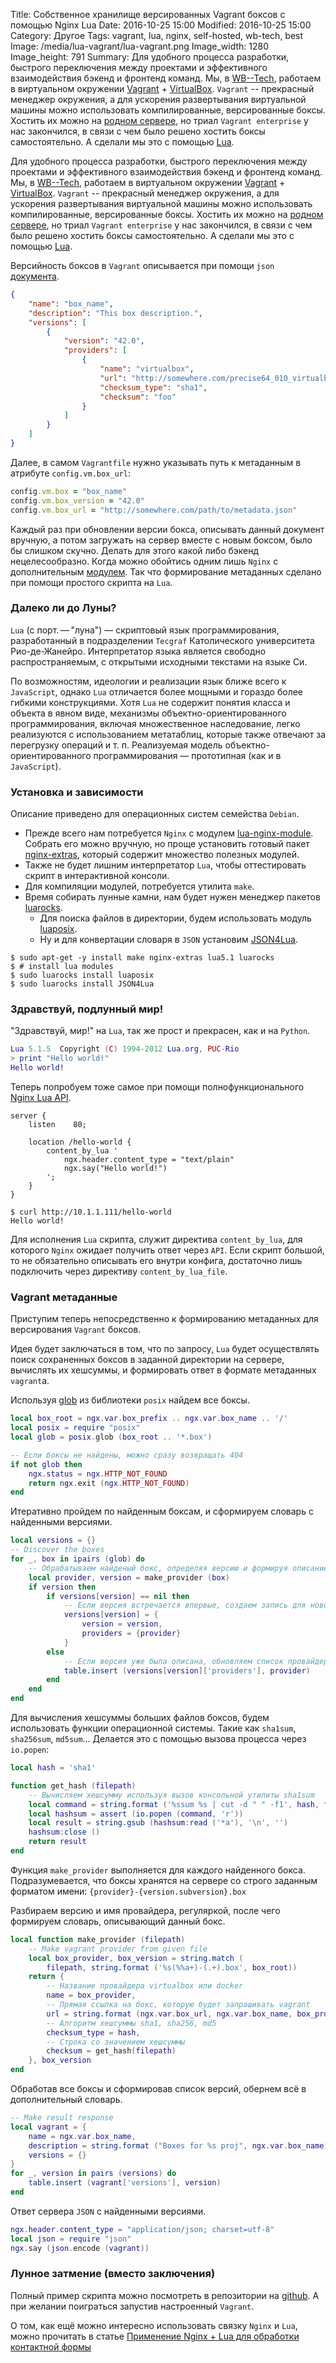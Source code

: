 Title: Собственное хранилище версированных Vagrant боксов с помощью Nginx Lua
Date: 2016-10-25 15:00
Modified: 2016-10-25 15:00
Category: Другое
Tags: vagrant, lua, nginx, self-hosted, wb-tech, best
Image: /media/lua-vagrant/lua-vagrant.png
Image_width: 1280
Image_height: 791
Summary:
    Для удобного процесса разработки, быстрого переключения между проектами и
    эффективного взаимодействия бэкенд и фронтенд команд. Мы, в
    [WB--Tech](http://wbtech.pro/), работаем в виртуальном окружении
    [Vagrant](https://www.vagrantup.com/) + [VirtualBox](https://www.virtualbox.org/).
    `Vagrant` -- прекрасный менеджер окружения, а для ускорения развертывания
    виртуальной машины можно использовать компилированные, версированные боксы.
    Хостить их можно на [родном сервере](https://atlas.hashicorp.com/boxes/search),
    но триал `Vagrant enterprise` у нас закончился, в связи с чем было решено
    хостить боксы самостоятельно. А сделали мы это с помощью [Lua](https://www.lua.org/).

Для удобного процесса разработки, быстрого переключения между проектами и
эффективного взаимодействия бэкенд и фронтенд команд. Мы, в
[WB--Tech](http://wbtech.pro/), работаем в виртуальном окружении
[Vagrant](https://www.vagrantup.com/) + [VirtualBox](https://www.virtualbox.org/).
`Vagrant` -- прекрасный менеджер окружения, а для ускорения развертывания
виртуальной машины можно использовать компилированные, версированные боксы.
Хостить их можно на [родном сервере](https://atlas.hashicorp.com/boxes/search),
но триал `Vagrant enterprise` у нас закончился, в связи с чем было решено
хостить боксы самостоятельно. А сделали мы это с помощью [Lua](https://www.lua.org/).

Версийность боксов в `Vagrant` описывается при помощи `json`
[документа](https://www.vagrantup.com/docs/boxes/format.html).

```json
{
    "name": "box_name",
    "description": "This box description.",
    "versions": [
        {
            "version": "42.0",
            "providers": [
                {
                    "name": "virtualbox",
                    "url": "http://somewhere.com/precise64_010_virtualbox.box",
                    "checksum_type": "sha1",
                    "checksum": "foo"
                }
            ]
        }
    ]
}
```

Далее, в самом `Vagrantfile` нужно указывать путь к метаданным в атрибуте `config.vm.box_url`:

```ruby
config.vm.box = "box_name"
config.vm.box_version = "42.0"
config.vm.box_url = "http://somewhere.com/path/to/metadata.json"
```

Каждый раз при обновлении версии бокса, описывать данный документ вручную, а
потом загружать на сервер вместе с новым боксом, было бы слишком скучно.
Делать для этого какой либо бэкенд нецелесообразно. Когда можно обойтись одним
лишь `Nginx` с дополнительным [модулем](https://www.nginx.com/resources/wiki/modules/lua/).
Так что формирование метаданных сделано при помощи простого скрипта на `Lua`.

### Далеко ли до Луны?

`Lua` (с порт. — "луна") — скриптовый язык программирования,
разработанный в подразделении `Tecgraf` Католического университета
Рио-де-Жанейро. Интерпретатор языка является свободно
распространяемым, с открытыми исходными текстами на языке Си.

По возможностям, идеологии и реализации язык ближе всего к `JavaScript`,
однако `Lua` отличается более мощными и гораздо более гибкими конструкциями.
Хотя `Lua` не содержит понятия класса и объекта в явном виде,
механизмы объектно-ориентированного программирования, включая множественное
наследование, легко реализуются с использованием метатаблиц, которые также
отвечают за перегрузку операций и т. п. Реализуемая модель
объектно-ориентированного программирования — прототипная (как и в `JavaScript`).

### Установка и зависимости

Описание приведено для операционных систем семейства `Debian`.

- Прежде всего нам потребуется `Nginx` с модулем
[lua-nginx-module](https://github.com/openresty/lua-nginx-module).
Собрать его можно вручную, но проще установить готовый пакет
[nginx-extras](https://packages.debian.org/ru/sid/nginx-extras),
который содержит множество полезных модулей.
- Также не будет лишним интерпретатор `Lua`, чтобы оттестировать скрипт
в интерактивной консоли.
- Для компиляции модулей, потребуется утилита `make`.
- Время собирать лунные камни, нам будет нужен менеджер пакетов [luarocks](https://luarocks.org/).
    - Для поиска файлов в директории, будем использовать модуль [luaposix](http://luaposix.github.io/luaposix/).
    - Ну и для конвертации словаря в `JSON` установим [JSON4Lua](http://json.luaforge.net/).

```shell
$ sudo apt-get -y install make nginx-extras lua5.1 luarocks
$ # install lua modules
$ sudo luarocks install luaposix
$ sudo luarocks install JSON4Lua
```

### Здравствуй, подлунный мир!

"Здравствуй, мир!" на `Lua`, так же прост и прекрасен, как и на `Python`.

```Lua
Lua 5.1.5  Copyright (C) 1994-2012 Lua.org, PUC-Rio
> print "Hello world!"
Hello world!
```

Теперь попробуем тоже самое при помощи полнофункционального
[Nginx Lua API](https://github.com/openresty/lua-nginx-module#nginx-api-for-lua).

```Nginx
server {
    listen    80;

    location /hello-world {
        content_by_lua '
            ngx.header.content_type = "text/plain"
            ngx.say("Hello world!")
        ';
    }
}
```

```shell
$ curl http://10.1.1.111/hello-world
Hello world!
```

Для исполнения `Lua` скрипта, служит директива `content_by_lua`,
для которого `Nginx` ожидает получить ответ через `API`. Если скрипт большой,
то не обязательно описывать его внутри конфига, достаточно лишь подключить
через директиву `content_by_lua_file`.

### Vagrant метаданные

Приступим теперь непосредственно к формированию метаданных
для версирования `Vagrant` боксов.

Идея будет заключаться в том, что по запросу, `Lua` будет осуществлять поиск
сохраненных боксов в заданной директории на сервере, вычислять их хешсуммы,
и формировать ответ в формате метаданных `vagrant`а.

Используя [glob](https://luaposix.github.io/luaposix/modules/posix.glob.html)
из библиотеки `posix` найдем все боксы.

```Lua
local box_root = ngx.var.box_prefix .. ngx.var.box_name .. '/'
local posix = require "posix"
local glob = posix.glob (box_root .. '*.box')

-- Если боксы не найдены, можно сразу возвращать 404
if not glob then
    ngx.status = ngx.HTTP_NOT_FOUND
    return ngx.exit (ngx.HTTP_NOT_FOUND)
end
```

Итеративно пройдем по найденным боксам, и сформируем словарь с найденными версиями.

```Lua
local versions = {}
-- Discover the boxes
for _, box in ipairs (glob) do
    -- Обрабатываем найденый бокс, определяя версию и формируя описание
    local provider, version = make_provider (box)
    if version then
        if versions[version] == nil then
            -- Если версия встречается впервые, создаем запись для новой версии
            versions[version] = {
                version = version,
                providers = {provider}
            }
        else
            -- Если версия уже была описана, обновляем список провайдеров
            table.insert (versions[version]['providers'], provider)
        end
    end
end
```

Для вычисления хешсуммы больших файлов боксов, будем использовать функции операционной системы.
Такие как `sha1sum`, `sha256sum`, `md5sum`...
Делается это с помощью вызова процесса через `io.popen`:

```Lua
local hash = 'sha1'

function get_hash (filepath)
    -- Вычисляем хешсумму используя вызов консольной утилиты sha1sum
    local command = string.format ('%ssum %s | cut -d " " -f1', hash, filepath)
    local hashsum = assert (io.popen (command, 'r'))
    local result = string.gsub (hashsum:read ('*a'), '\n', '')
    hashsum:close ()
    return result
end
```

Функция `make_provider` выполняется для каждого найденного бокса.
Подразумевается, что боксы хранятся на сервере со строго заданным форматом имени:
`{provider}-{version.subversion}.box`

Разбираем версию и имя провайдера, регуляркой, после чего формируем словарь,
описывающий данный бокс.

```Lua
local function make_provider (filepath)
    -- Make vagrant provider from given file
    local box_provider, box_version = string.match (
        filepath, string.format ('%s(%%a+)-(.+).box', box_root))
    return {
        -- Название провайдера virtualbox или docker
        name = box_provider,
        -- Прямая ссылка на бокс, которую будет запрашивать vagrant
        url = string.format (ngx.var.box_url, ngx.var.box_name, box_provider, box_version),
        -- Алгоритм хешсуммы sha1, sha256, md5
        checksum_type = hash,
        -- Строка со значением хешсуммы
        checksum = get_hash(filepath)
    }, box_version
end
```

Обработав все боксы и сформировав список версий, обернем всё в дополнительный словарь.

```Lua
-- Make result response
local vagrant = {
    name = ngx.var.box_name,
    description = string.format ("Boxes for %s proj", ngx.var.box_name),
    versions = {}
}
for _, version in pairs (versions) do
    table.insert (vagrant['versions'], version)
end
```

Ответ сервера `JSON` с найденными версиями.

```Lua
ngx.header.content_type = "application/json; charset=utf-8"
local json = require "json"
ngx.say (json.encode (vagrant))
```

### Лунное затмение (вместо заключения)

Полный пример скрипта можно посмотреть в репозитории на
[github](https://github.com/Samael500/ngx-vagrant). А при желании
поиграться запустив настроенный `Vagrant`.

О том, как ещё можно интересно использовать связку `Nginx` и `Lua`, можно
прочитать в статье [Применение Nginx + Lua для обработки контактной формы](http://dizballanze.com/drugoe/primenenie-nginx-lua-dlia-obrabotki-prostykh-form/)

